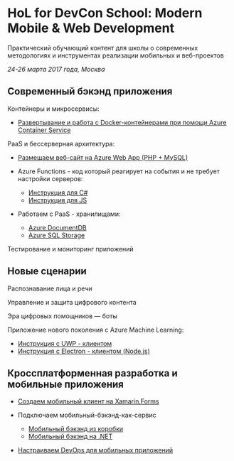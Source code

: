  # HoL for DevCon School: Modern Mobile & Web Development

Практический обучающий контент для школы о современных методологиях и инструментах реализации мобильных и веб-проектов

*24-26 марта 2017 года, Москва*

## Современный бэкэнд приложения

Контейнеры и микросервисы:
* [Развертывание и работа с Docker-контейнерами при помощи Azure Container Service](https://github.com/evangelism/TechnicalCommunityContent/tree/master/Open%20Dev%20Framework/Docker/Session%202%20-%20Hands%20On)

PaaS и бессерверная архитектура:
* [Размещаем веб-сайт на Azure Web App (PHP + MySQL)](https://github.com/evangelism/TechnicalCommunityContent/tree/master/Cloud%20Computing/Azure%20Web%20Apps/Session%202%20-%20Hands%20On)
* Azure Functions - код который реагирует на события и не требует настройки серверов:
    * [Инструкция для C#](https://github.com/evangelism/TechnicalCommunityContent/blob/master/Cloud%20Computing/Azure%20Functions/Session%202%20-%20Hands%20On/Azure%20Functions%20HOL%20(C%23).md) 
    * [Инструкция для JS](https://github.com/evangelism/TechnicalCommunityContent/blob/master/Cloud%20Computing/Azure%20Functions/Session%202%20-%20Hands%20On/Azure%20Functions%20HOL%20(JavaScript).md)

* Работаем с PaaS - хранилищами:
    * [Azure DocumentDB](https://github.com/evangelism/TechnicalCommunityContent/tree/master/Data/Azure%20DocumentDB/Session%202%20-%20Hands%20On)
    * [Azure SQL Storage](https://github.com/evangelism/TechnicalCommunityContent/tree/master/Data/Azure%20SQL%20Database/Session%202%20-%20Hands%20On)

Тестирование и мониторинг приложений 

## Новые сценарии
Распознавание лица и речи

Управление и защита цифрового контента

Эра цифровых помощников — боты

Приложение нового поколения с Azure Machine Learning:
* [Инструкция с UWP - клиентом](https://github.com/evangelism/TechnicalCommunityContent/blob/master/Big%20Data%20and%20Analytics/Azure%20Machine%20Learning/Session%202%20-%20Hands%20On/Azure%20Machine%20Learning%20HOL%20(UWP).md)
* [Инструкция с Electron - клиентом (Node.js)](https://github.com/evangelism/TechnicalCommunityContent/blob/master/Big%20Data%20and%20Analytics/Azure%20Machine%20Learning/Session%202%20-%20Hands%20On/Azure%20Machine%20Learning%20HOL%20(UWP).md)

## Кроссплатформенная разработка и мобильные приложения

* [Создаем мобильный клиент на Xamarin.Forms](https://github.com/nishanil/Dev-Days-HOL/tree/master/01%20Dev-Labs)

* Подключаем мобильный-бэкэнд-как-сервис
    * [Мобильный бэкэнд из коробки](https://github.com/nishanil/Dev-Days-HOL/tree/master/02%20Cloud-Labs/01%20EasyTables)
    * [Мобильный бэкэнд на .NET](https://github.com/nishanil/Dev-Days-HOL/tree/master/02%20Cloud-Labs/02%20NetBackend)

* [Настраиваем DevOps для мобильных приложений](https://github.com/nishanil/Dev-Days-HOL/tree/master/03%20DevOps-Labs)
